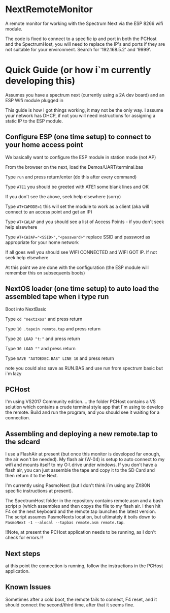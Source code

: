 # NextRemoteMonitor
A remote monitor for working with the Spectrum Next via the ESP 8266 wifi module.

The code is fixed to connect to a specific ip and port in both the PCHost and the SpectrumHost, you will need to 
replace the IP's and ports if they are not suitable for your environment. Search for '192.168.5.2' and '9999'.

# Quick Guide (or how i`m currently developing this)

Assumes you have a spectrum next (currently using a 2A dev board) and an ESP Wifi module plugged in

This guide is how I got things working, it may not be the only way.
I assume your network has DHCP, if not you will need instructions for assigning a static IP to the ESP module.

## Configure ESP (one time setup) to connect to your home access point

We basically want to configure the ESP module in station mode (not AP)

From the browser on the next, load the Demos/UART/terminal.bas

Type ```run``` and press return/enter (do this after every command)

Type ```ATE1``` you should be greeted with ATE1 some blank lines and OK

If you don't see the above, seek help elsewhere (sorry)

Type ```AT+CWMODE=1``` this will set the module to work as a client (aka will connect to an access point and get an IP)

Type ```AT+CWLAP``` and you should see a list of Access Points - if you don't seek help elsewhere

Type ```AT+CWJAP="<SSID>","<password>"```  replace SSID and password as appropriate for your home network

If all goes well you should see WIFI CONNECTED and WIFI GOT IP. If not seek help elsewhere

At this point we are done with the configuration (the ESP module will remember this on subsequents boots)

## NextOS loader (one time setup) to auto load the assembled tape when i type run

Boot into NextBasic

Type ```cd "nextzxos"``` and press return

Type ```10 .tapein remote.tap``` and press return

Type ```20 LOAD "t:"``` and press return

Type ```30 LOAD ""``` and press return

Type ```SAVE "AUTOEXEC.BAS" LINE 10``` and press return

note you could also save as RUN.BAS and use run from spectrum basic but i`m lazy

## PCHost 

I'm using VS2017 Community edition.... the folder PCHost contains a VS solution which contains a crude terminal style
app that I`m using to develop the remote. Build and run the program, and you should see it waiting for a connection.

## Assembling and deploying a new remote.tap to the sdcard

I use a FlashAir at present (but once this monitor is developed far enough, the air won't be needed). My flash air (W-04) is setup
to auto connect to my wifi and mounts itself to my O:\ drive under windows. If you don't have a flash air, you can just assemble the
tape and copy it to the SD Card and then return it to the Next.

I'm currently using PasmoNext (but I don't think i`m using any ZX80N specific instructions at present). 

The SpectrumHost folder in the repository contains remote.asm and a bash script p  (which assembles and then copys the file to my flash
air. I then hit F4 on the next keyboard and the remote.tap launches the latest version. The script assumes PasmoNexts location, but
ultimately it boils down to ```PasmoNext -1 --alocal --tapbas remote.asm remote.tap```.


!!Note, at present the PCHost application needs to be running, as I don't check for errors.!!

## Next steps

at this point the connection is running, follow the instructions in the PCHost application.

## Known Issues

Sometimes after a cold boot, the remote fails to connect, F4 reset, and it should connect the second/third time, after that it seems
fine.
